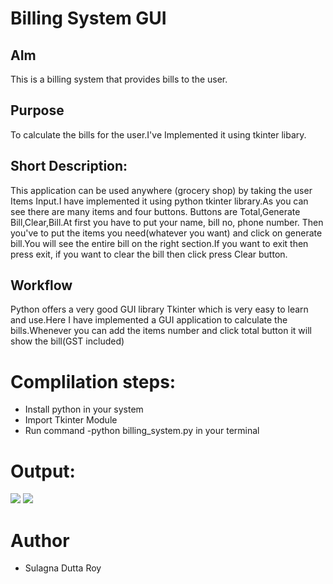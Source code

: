 <h1>Billing System GUI</h1>

<h2>AIm</h2>
<p>This is a billing system that provides bills to the user.</p>

<h2>Purpose</h2>
<p>To calculate the bills for the user.I've Implemented it using tkinter libary.</p>

<h2>Short Description:</h2>
<p>This application can be used anywhere (grocery shop) by taking the user Items  Input.I have implemented it using python tkinter library.As you can see there are many items and four buttons. Buttons are Total,Generate Bill,Clear,Bill.At first you have to put your name, bill no, phone number. Then you've to put the items you need(whatever you want) and click on generate bill.You will see the entire bill on the right section.If you want to exit then press exit, if you want to clear the bill then click press Clear button.</p>

<h2>Workflow</h2>
<p>Python offers a very good GUI library Tkinter which is very easy to learn and use.Here I have implemented a GUI application to calculate the bills.Whenever you can add the items number and click total button it will show the bill(GST included) </p>

<h1>Complilation steps:</h1>
<ul>
  <li>Install python in your system</li>
  <li>Import Tkinter Module</li>
  <li>Run command -python billing_system.py in your terminal</li>
  
 </ul>


<h1>Output:</h1>
<img src="https://github.com/Sulagna-Dutta-Roy/Awesome_Python_Scripts/blob/Sulagna/GUIScripts/Billing%20System/Images/Bill.PNG">
<img src="https://github.com/Sulagna-Dutta-Roy/Awesome_Python_Scripts/blob/Sulagna/GUIScripts/Billing%20System/Images/Output.PNG">


<h1>Author</h1>
<ul><li>Sulagna Dutta Roy</li></ul>
